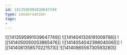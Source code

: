 ```yaml
---
id: 1413595991039647749
type: conversation
tags:
- 
---
```

![[1413595991039647749]]
![[1414041326191009796]]
![[1414050050053865476]]
![[1414054042398040065]]
![[1414081358570221573]]
![[1414086556730593280]]

